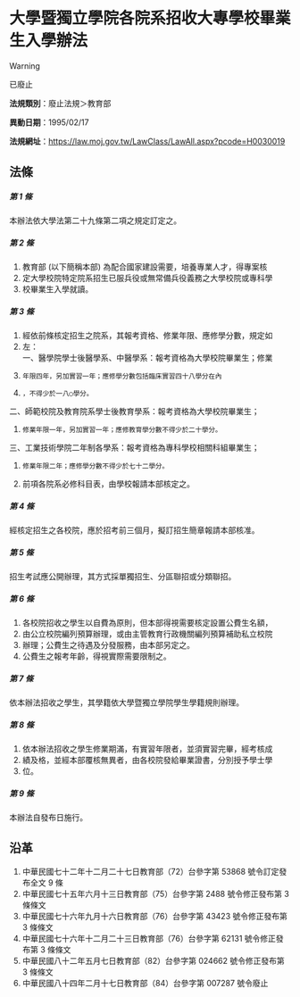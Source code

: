 # 大學暨獨立學院各院系招收大專學校畢業生入學辦法


> [!WARNING]
> 已廢止


**法規類別**：廢止法規＞教育部

**異動日期**：1995/02/17  

**法規網址**：https://law.moj.gov.tw/LawClass/LawAll.aspx?pcode=H0030019



## 法條
##### 第 1 條
本辦法依大學法第二十九條第二項之規定訂定之。

##### 第 2 條
1. 教育部 (以下簡稱本部) 為配合國家建設需要，培養專業人才，得專案核
1. 定大學校院特定院系招生已服兵役或無常備兵役義務之大學校院或專科學
1. 校畢業生入學就讀。

##### 第 3 條
1. 經依前條核定招生之院系，其報考資格、修業年限、應修學分數，規定如
1. 左：  
一、醫學院學士後醫學系、中醫學系：報考資格為大學校院畢業生；修業
1.     年限四年，另加實習一年；應修學分數包括臨床實習四十八學分在內
1.     ，不得少於一八○學分。  
二、師範校院及教育院系學士後教育學系：報考資格為大學校院畢業生；
1.     修業年限一年，另加實習一年；應修教育學分數不得少於二十學分。  
三、工業技術學院二年制各學系：報考資格為專科學校相關科組畢業生；
1.     修業年限二年；應修學分數不得少於七十二學分。
1. 前項各院系必修科目表，由學校報請本部核定之。

##### 第 4 條
經核定招生之各校院，應於招考前三個月，擬訂招生簡章報請本部核准。

##### 第 5 條
招生考試應公開辦理，其方式採單獨招生、分區聯招或分類聯招。

##### 第 6 條
1. 各校院招收之學生以自費為原則，但本部得視需要核定設置公費生名額，
1. 由公立校院編列預算辦理，或由主管教育行政機關編列預算補助私立校院
1. 辦理；公費生之待遇及分發服務，由本部另定之。
1. 公費生之報考年齡，得視實際需要限制之。

##### 第 7 條
依本辦法招收之學生，其學籍依大學暨獨立學院學生學籍規則辦理。

##### 第 8 條
1. 依本辦法招收之學生修業期滿，有實習年限者，並須實習完畢，經考核成
1. 績及格，並經本部覆核無異者，由各校院發給畢業證書，分別授予學士學
1. 位。

##### 第 9 條
本辦法自發布日施行。

## 沿革
1. 中華民國七十二年十二月二十七日教育部（72）台參字第 53868  號令訂定發布全文 9  條
1. 中華民國七十五年六月十三日教育部（75）台參字第 2488 號令修正發布第 3  條條文
1. 中華民國七十六年九月十六日教育部（76）台參字第 43423  號令修正發布第 3  條條文
1. 中華民國七十六年十二月二十三日教育部（76）台參字第 62131  號令修正發布第 3  條條文
1. 中華民國八十二年五月七日教育部（82）台參字第 024662 號令修正發布第 3  條條文
1. 中華民國八十四年二月十七日教育部（84）台參字第 007287 號令廢止
